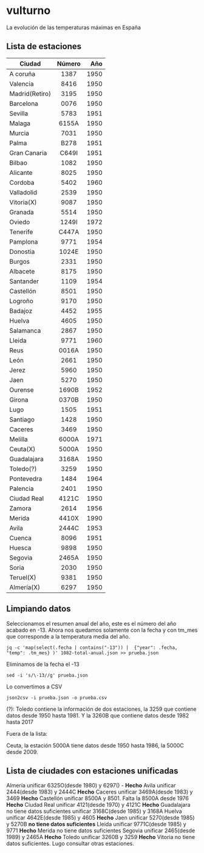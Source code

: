 # vulturno
La evolución de las temperaturas máximas en España


## Lista de estaciones 

| Ciudad        | Número        | Año     | 
| ------------- |:-------------:| -------:|
| A coruña      | 1387          |  1950   |
| Valencia      | 8416          |  1950   |
| Madrid(Retiro)| 3195          |  1950   |
| Barcelona     | 0076          |  1950   |
| Sevilla       | 5783          |  1951   |
| Malaga        | 6155A         |  1950   |
| Murcia        | 7031          |  1950   |
| Palma         | B278          |  1951   |
| Gran Canaria  | C649I         |  1951   |
| Bilbao        | 1082          |  1950   |
| Alicante      | 8025          |  1950   |
| Cordoba       | 5402          |  1960   |
| Valladolid    | 2539          |  1950   |
| Vitoria(X)    | 9087          |  1950   |
| Granada       | 5514          |  1950   |
| Oviedo        | 1249I         |  1972   |
| Tenerife      | C447A         |  1950   |
| Pamplona      | 9771          |  1954   |
| Donostia      | 1024E         |  1950   |
| Burgos        | 2331          |  1950   |
| Albacete      | 8175          |  1950   |
| Santander     | 1109          |  1954   |
| Castellón     | 8501          |  1950   |
| Logroño       | 9170          |  1950   |
| Badajoz       | 4452          |  1955   |
| Huelva        | 4605          |  1950   |
| Salamanca     | 2867          |  1950   |
| Lleida        | 9771          |  1960   |
| Reus          | 0016A         |  1950   |
| León          | 2661          |  1950   |
| Jerez         | 5960          |  1950   |
| Jaen          | 5270          |  1950   |
| Ourense       | 1690B         |  1952   |
| Girona        | 0370B         |  1950   |
| Lugo          | 1505          |  1951   |
| Santiago      | 1428          |  1950   |
| Caceres       | 3469          |  1950   |
| Melilla       | 6000A         |  1971   |
| Ceuta(X)      | 5000A         |  1950   |
| Guadalajara   | 3168A         |  1950   |
| Toledo(?)     | 3259          |  1950   |
| Pontevedra    | 1484          |  1964   |
| Palencia      | 2401          |  1950   |
| Ciudad Real   | 4121C         |  1950   |
| Zamora        | 2614          |  1956   |
| Merida        | 4410X         |  1990   |
| Avila         | 2444C         |  1953   |
| Cuenca        | 8096          |  1951   |
| Huesca        | 9898          |  1950   |
| Segovia       | 2465A         |  1950   |
| Soria         | 2030          |  1950   |
| Teruel(X)     | 9381          |  1950   |
| Almería(X)    | 6297          |  1950   |


## Limpiando datos

Seleccionamos el resumen anual del año, este es el número del año acabado en -13. Ahora nos quedamos solamente con la fecha y con tm_mes que corresponde a la temperatura media del año.
```
jq -c 'map(select(.fecha | contains("-13")) |  {"year": .fecha, "temp": .tm_mes} )' 1082-total-anual.json >> prueba.json
```

Eliminamos de la fecha el -13
```
sed -i 's/\-13//g' prueba.json
```

Lo convertimos a CSV
```
json2csv -i prueba.json -o prueba.csv
```


(?):
Toledo contiene la información de dos estaciones, la 3259 que contiene datos desde 1950 hasta 1981. Y la 3260B que contiene datos desde 1982 hasta 2017

Fuera de la lista:

Ceuta, la estación 5000A tiene datos desde 1950 hasta 1986, la 5000C desde 2009.


## Lista de ciudades con estaciones unificadas

Almería unificar 6325O(desde 1980) y 6297() - **Hecho**
Avila unificar 2444(desde 1983) y 2444C **Hecho**
Caceres unificar 3469A(desde 1983) y 3469 **Hecho**
Castellón unificar 8500A y 8501. Falta la 8500A desde 1976 **Hecho**
Ciudad Real unificar 4121(desde 1970) y 4121C **Hecho**
Guadalajara no tiene datos suficientes unificar 3168C(desde 1985) y 3168A
Huelva unificar 4642E(desde 1985) y 4605 **Hecho**
Jaen unificar 5270(desde 1985) y 5270B **no tiene datos suficientes**
Lleida unificar 9771C(desde 1985) y 9771 **Hecho**
Merida no tiene datos suficientes
Segovia unificar 2465(desde 1989) y 2465A **Hecho**
Toledo unificar 3260B y 3259 **Hecho**
Vitoria no tiene datos suficientes.
Lugo consultar otras estaciones.
